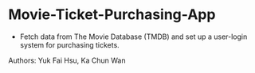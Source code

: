 # Movie-Ticket-Purchasing-App
- Fetch data from The Movie Database (TMDB) and set up a user-login system for purchasing tickets.


Authors: Yuk Fai Hsu, Ka Chun Wan
